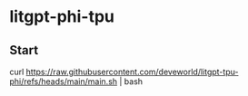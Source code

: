 # litgpt-phi-tpu

## Start
curl https://raw.githubusercontent.com/deveworld/litgpt-tpu-phi/refs/heads/main/main.sh | bash